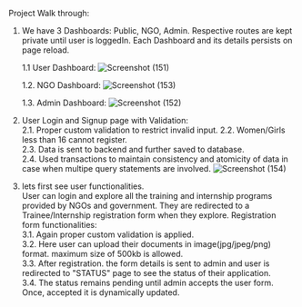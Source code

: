 Project Walk through:

1. We have 3 Dashboards: Public, NGO, Admin. Respective routes are kept private until user is loggedIn. Each Dashboard and its details persists on page reload.


   
   1.1 User Dashboard:
   ![Screenshot (151)](https://github.com/rohan8789/capstone/assets/74501400/fc4c6e8f-e2b8-41d1-a084-cccd85ebb6a6)


  
   1.2. NGO Dashboard:
   ![Screenshot (153)](https://github.com/rohan8789/capstone/assets/74501400/b1f4d1d7-1e19-45b6-9892-da3dc652257f)


  
   1.3. Admin Dashboard:
   ![Screenshot (152)](https://github.com/rohan8789/capstone/assets/74501400/8a85b7bd-7632-41fb-8dad-157ad5f95a1c)

   



2. User Login and Signup page with Validation:  
   2.1. Proper custom validation to restrict invalid input.
   2.2. Women/Girls less than 16 cannot register.  
   2.3. Data is sent to backend and further saved to database.  
   2.4. Used transactions to maintain consistency and atomicity of data in case when multipe query statements are involved.
   ![Screenshot (154)](https://github.com/rohan8789/capstone/assets/74501400/744c38ce-f837-4bf9-9bde-da0be6b8aae5)
   




4. lets first see user functionalities.  
   User can login and explore all the training and internship programs provided by NGOs and government. They are redirected to a Trainee/Internship registration form when they explore. Registration form functionalities:  
   3.1. Again proper custom validation is applied.  
   3.2. Here user can upload their documents in image(jpg/jpeg/png) format. maximum size of 500kb is allowed.  
   3.3. After registration. the form details is sent to admin and user is redirected to "STATUS" page to see the status of their application.  
   3.4. The status remains pending until admin accepts the user form. Once, accepted it is dynamically updated.  
